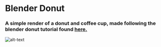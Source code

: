 # Blender Donut

### A simple render of a donut and coffee cup, made following the blender donut tutorial found [here.](https://www.youtube.com/playlist?list=PLjEaoINr3zgEq0u2MzVgAaHEBt--xLB6U)

![alt-text](final.png)

